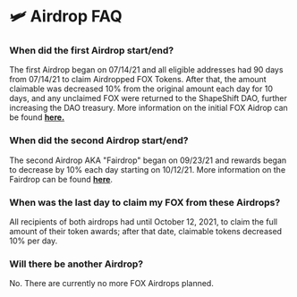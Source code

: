 # 🛩 Airdrop FAQ

### When did the first Airdrop start/end?

The first Airdrop began on 07/14/21 and all eligible addresses had 90 days from 07/14/21 to claim Airdropped FOX Tokens. After that, the amount claimable was decreased 10% from the original amount each day for 10 days, and any unclaimed FOX were returned to the ShapeShift DAO, further increasing the DAO treasury. More information on the initial FOX Aidrop can be found [**here.**](https://shapeshift.com/shapeshift-decentralize-airdrop)

### When did the second Airdrop start/end?

The second Airdrop AKA "Fairdrop" began on 09/23/21 and rewards began to decrease by 10% each day starting on 10/12/21. More information on the Fairdrop can be found [**here**](https://shapeshift.com/newsroom/shapeshift-announces-second-airdrop-of-up-to-6-6m-fox-tokens).

### When was the last day to claim my FOX from these Airdrops?

All recipients of both airdrops had until October 12, 2021, to claim the full amount of their token awards; after that date, claimable tokens decreased 10% per day.

### Will there be another Airdrop?

No. There are currently no more FOX Airdrops planned.
